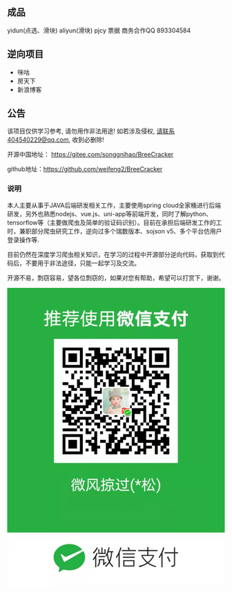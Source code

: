 
## 成品
yidun(点选、滑块)
aliyun(滑块)
pjcy 票据
商务合作QQ 893304584


## 逆向项目

- 咪咕
- 房天下
- 新浪博客



## 公告

该项目仅供学习参考, 请勿用作非法用途! 如若涉及侵权, 请联系404540229@qq.com, 收到必删除!

开源中国地址： https://gitee.com/songgnihao/BreeCracker

github地址：https://github.com/weifeng2/BreeCracker



### 说明

本人主要从事于JAVA后端研发相关工作，主要使用spring cloud全家桶进行后端研发，另外也熟悉nodejs、vue.js、uni-app等前端开发，同时了解python、tensorflow等（主要做爬虫及简单的验证码识别）。目前在承担后端研发工作的工时，兼职部分爬虫研究工作，逆向过多个瑞数版本、sojson v5、多个平台仿用户登录操作等.

目前仍然在深度学习爬虫相关知识，在学习的过程中开源部分逆向代码，获取到代码后，不要用于非法途径，只能一起学习及交流。

开源不易，剽窃容易，望各位剽窃的，如果对您有帮助，希望可以打赏下，谢谢。

![](./my.jpg)
